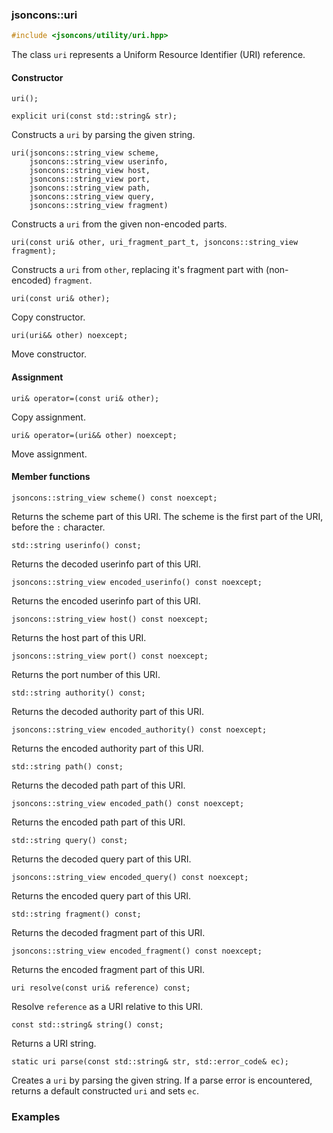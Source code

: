 ### jsoncons::uri

```cpp
#include <jsoncons/utility/uri.hpp>

```
The class `uri` represents a Uniform Resource Identifier (URI) reference.

#### Constructor

    uri();

    explicit uri(const std::string& str);
Constructs a `uri` by parsing the given string.

    uri(jsoncons::string_view scheme,
        jsoncons::string_view userinfo,
        jsoncons::string_view host,
        jsoncons::string_view port,
        jsoncons::string_view path,
        jsoncons::string_view query,
        jsoncons::string_view fragment)
Constructs a `uri` from the given non-encoded parts.
 
    uri(const uri& other, uri_fragment_part_t, jsoncons::string_view fragment);
Constructs a `uri` from `other`, replacing it's fragment part with (non-encoded) `fragment`.

    uri(const uri& other);
Copy constructor.

    uri(uri&& other) noexcept;
Move constructor.

#### Assignment
    
    uri& operator=(const uri& other);
Copy assignment.
    
    uri& operator=(uri&& other) noexcept;
Move assignment.

#### Member functions

    jsoncons::string_view scheme() const noexcept;
Returns the scheme part of this URI. The scheme is the first part of the URI, before the `:` character.

    std::string userinfo() const;
Returns the decoded userinfo part of this URI.

    jsoncons::string_view encoded_userinfo() const noexcept;
Returns the encoded userinfo part of this URI.

    jsoncons::string_view host() const noexcept;
Returns the host part of this URI.

    jsoncons::string_view port() const noexcept;
Returns the port number of this URI.

    std::string authority() const;
Returns the decoded authority part of this URI.

    jsoncons::string_view encoded_authority() const noexcept;
Returns the encoded authority part of this URI.

    std::string path() const;
Returns the decoded path part of this URI.

    jsoncons::string_view encoded_path() const noexcept;
Returns the encoded path part of this URI.

    std::string query() const;
Returns the decoded query part of this URI.

    jsoncons::string_view encoded_query() const noexcept;
Returns the encoded query part of this URI.

    std::string fragment() const;
Returns the decoded fragment part of this URI.

    jsoncons::string_view encoded_fragment() const noexcept;
Returns the encoded fragment part of this URI.

    uri resolve(const uri& reference) const;
Resolve `reference` as a URI relative to this URI.

    const std::string& string() const;
Returns a URI string.

    static uri parse(const std::string& str, std::error_code& ec);
Creates a `uri` by parsing the given string. If a parse error is
encountered, returns a default constructed `uri` and sets `ec`.

### Examples
  

